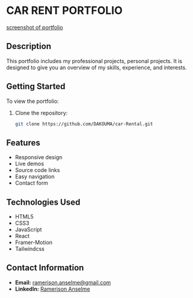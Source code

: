 # CAR RENT PORTFOLIO
[screenshot of portfolio](./src/assets/carRental.png)
## Description

This portfolio includes my professional projects, personal projects. It is designed to give you an overview of my skills, experience, and interests.

## Getting Started

To view the portfolio:

1. Clone the repository:
    ```sh
    git clone https://github.com/DAKOUMA/car-Rental.git
    ```
## Features

- Responsive design
- Live demos
- Source code links
- Easy navigation
- Contact form

## Technologies Used

- HTML5
- CSS3
- JavaScript
- React
- Framer-Motion
- Tailwindcss

## Contact Information

- **Email:** ramerison.anselme@gmail.com
- **LinkedIn:** [Ramerison Anselme]([https://linkedin.com/in/yourprofile](https://www.linkedin.com/in/anselme-ramerison-066999186/))
